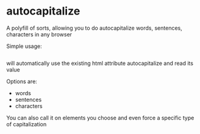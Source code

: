 # autocapitalize
A polyfill of sorts, allowing you to do autocapitalize words, sentences, characters in any browser

Simple usage: 
```$.autocapitalize();
```
will automatically use the existing html attribute autocapitalize and read its value

Options are: 
- words 
- sentences
- characters

You can also call it on elements you choose and even force a specific type of capitalization
```$("input.auto_words").autocapitalize({mode:"words"});
```
